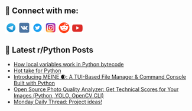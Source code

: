 ## 🔎 Connect with me:
[<img src="https://github.com/bullbesh/bullbesh/blob/main/images/Telegram.png" width="32" height="32" />](https://t.me/bullbesh)
[<img src="https://github.com/bullbesh/bullbesh/blob/main/images/VK.png" width="32" height="32" />](https://vk.com/bullbesh)
[<img src="https://github.com/bullbesh/bullbesh/blob/main/images/Twitter.png" width="32" height="32" />](https://twitter.com/bullbesh1)
[<img src="https://github.com/bullbesh/bullbesh/blob/main/images/Instagram.png" width="32" height="32" />](https://www.instagram.com/bullbesh)
[<img src="https://github.com/bullbesh/bullbesh/blob/main/images/Reddit.png" width="32" height="32" />](https://www.reddit.com/user/bullbesh)
[<img src="https://github.com/bullbesh/bullbesh/blob/main/images/YouTube.png" width="32" height="32" />](https://www.youtube.com/channel/UCtfjRs6uzgq5mfm8S06WTcg)

## 📕 Latest r/Python Posts
<!-- BLOG-POST-LIST:START -->
- [How local variables work in Python bytecode](https://www.reddit.com/r/Python/comments/1l1ilq0/how_local_variables_work_in_python_bytecode/)
- [Hot take for Python](https://www.reddit.com/r/Python/comments/1l1b18s/hot_take_for_python/)
- [Introducing MEINE 🌒: A TUI-Based File Manager &amp; Command Console Built with Python](https://www.reddit.com/r/Python/comments/1l18f3h/introducing_meine_a_tuibased_file_manager_command/)
- [Open Source Photo Quality Analyzer: Get Technical Scores for Your Images &lpar;Python, YOLO, OpenCV CLI&rpar;](https://www.reddit.com/r/Python/comments/1l1472u/open_source_photo_quality_analyzer_get_technical/)
- [Monday Daily Thread: Project ideas!](https://www.reddit.com/r/Python/comments/1l13tl7/monday_daily_thread_project_ideas/)
<!-- BLOG-POST-LIST:END -->
